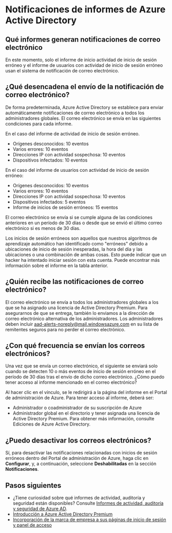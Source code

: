 <properties
	pageTitle="Notificaciones de informes de Azure Active Directory"
	description="Uso de las notificaciones de informes de Azure Active Directory para inicios de sesión sospechosos"
	services="active-directory"
	documentationCenter=""
	authors="SSalahAhmed"
	manager="gchander"
	editor="LisaToft"/>

<tags
	ms.service="active-directory"
	ms.workload="identity"
	ms.tgt_pltfrm="na"
	ms.devlang="na"
	ms.topic="article"
	ms.date="08/17/2015"
	ms.author="saah;kenhoff"/>

# Notificaciones de informes de Azure Active Directory

## Qué informes generan notificaciones de correo electrónico

En este momento, solo el informe de inicio actividad de inicio de sesión erróneo y el informe de usuarios con actividad de inicio de sesión erróneo usan el sistema de notificación de correo electrónico.

## ¿Qué desencadena el envío de la notificación de correo electrónico?

De forma predeterminada, Azure Active Directory se establece para enviar automáticamente notificaciones de correo electrónico a todos los administradores globales. El correo electrónico se envía en las siguientes condiciones para cada informe.

En el caso del informe de actividad de inicio de sesión erróneo.

- Orígenes desconocidos: 10 eventos
- Varios errores: 10 eventos
- Direcciones IP con actividad sospechosa: 10 eventos
- Dispositivos infectados: 10 eventos

En el caso del informe de usuarios con actividad de inicio de sesión erróneo:

- Orígenes desconocidos: 10 eventos
- Varios errores: 10 eventos
- Direcciones IP con actividad sospechosa: 10 eventos
- Dispositivos infectados: 5 eventos
- Informe de inicios de sesión erróneos: 15 eventos

El correo electrónico se envía si se cumple alguna de las condiciones anteriores en un período de 30 días o desde que se envió el último correo electrónico si es menos de 30 días.

Los inicios de sesión erróneos son aquellos que nuestros algoritmos de aprendizaje automático han identificado como "erróneos" debido a ubicaciones de inicio de sesión inesperadas, la hora del día y las ubicaciones o una combinación de ambas cosas. Esto puede indicar que un hacker ha intentado iniciar sesión con esta cuenta. Puede encontrar más información sobre el informe en la tabla anterior.

## ¿Quién recibe las notificaciones de correo electrónico?

El correo electrónico se envía a todos los administradores globales a los que se ha asignado una licencia de Active Directory Premium. Para asegurarnos de que se entrega, también lo enviamos a la dirección de correo electrónico alternativa de los administradores. Los administradores deben incluir aad-alerts-noreply@mail.windowsazure.com en su lista de remitentes seguros para no perder el correo electrónico.

## ¿Con qué frecuencia se envían los correos electrónicos?

Una vez que se envía un correo electrónico, el siguiente se enviará solo cuando se detecten 10 o más eventos de inicio de sesión erróneo en el período de 30 días tras el envío de dicho correo electrónico. ¿Cómo puedo tener acceso al informe mencionado en el correo electrónico?

Al hacer clic en el vínculo, se le redirigirá a la página del informe en el Portal de administración de Azure. Para tener acceso al informe, deberá ser:

- Administrador o coadministrador de su suscripción de Azure
- Administrador global en el directorio y tener asignada una licencia de Active Directory Premium. Para obtener más información, consulte Ediciones de Azure Active Directory.

## ¿Puedo desactivar los correos electrónicos?

Sí, para desactivar las notificaciones relacionadas con inicios de sesión erróneos dentro del Portal de administración de Azure, haga clic en **Configurar**, y, a continuación, seleccione **Deshabilitadas** en la sección **Notificaciones**.

## Pasos siguientes
- ¿Tiene curiosidad sobre qué informes de actividad, auditoría y seguridad están disponibles? Consulte [Informes de actividad, auditoría y seguridad de Azure AD](active-directory-view-access-usage-reports.md).
- [Introducción a Azure Active Directory Premium](active-directory-get-started-premium.md)
- [Incorporación de la marca de empresa a sus páginas de inicio de sesión y panel de acceso](active-directory-add-company-branding.md)

<!---HONumber=August15_HO8-->